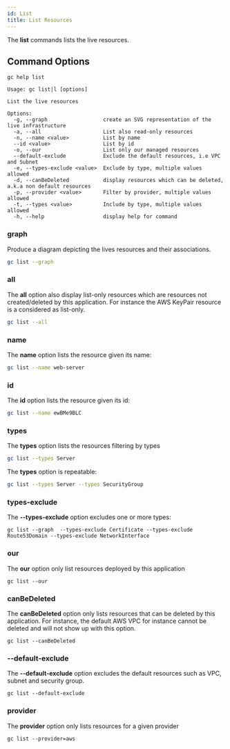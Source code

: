 ```yaml
---
id: List
title: List Resources
---
```


The **list** commands lists the live resources.

## Command Options

```
gc help list
```

```
Usage: gc list|l [options]

List the live resources

Options:
  -g, --graph                  create an SVG representation of the live infrastructure
  -a, --all                    List also read-only resources
  -n, --name <value>           List by name
  --id <value>                 List by id
  -o, --our                    List only our managed resources
  --default-exclude            Exclude the default resources, i.e VPC and Subnet
  -e, --types-exclude <value>  Exclude by type, multiple values allowed
  -d, --canBeDeleted           display resources which can be deleted, a.k.a non default resources
  -p, --provider <value>       Filter by provider, multiple values allowed
  -t, --types <value>          Include by type, multiple values allowed
  -h, --help                   display help for command
```

### graph

Produce a diagram depicting the lives resources and their associations.

```sh
gc list --graph
```

### all

The **all** option also display list-only resources which are resources not created/deleted by this application. For instance the AWS KeyPair resource is a considered as list-only.

```sh
gc list --all
```

### name

The **name** option lists the resource given its name:

```sh
gc list --name web-server
```

### id

The **id** option lists the resource given its id:

```sh
gc list --name ewBMe9BLC
```

### types

The **types** option lists the resources filtering by types

```sh
gc list --types Server
```

The **types** option is repeatable:

```sh
gc list --types Server --types SecurityGroup
```

### types-exclude

The **--types-exclude** option excludes one or more types:

```
gc list --graph  --types-exclude Certificate --types-exclude Route53Domain --types-exclude NetworkInterface
```

### our

The **our** option only list resources deployed by this application

```
gc list --our
```

### canBeDeleted

The **canBeDeleted** option only lists resources that can be deleted by this application. For instance, the default AWS VPC for instance cannot be deleted and will not show up with this option.

```
gc list --canBeDeleted
```

### --default-exclude

The **--default-exclude** option excludes the default resources such as VPC, subnet and security group.

```
gc list --default-exclude
```

### provider

The **provider** option only lists resources for a given provider

```
gc list --provider=aws
```

